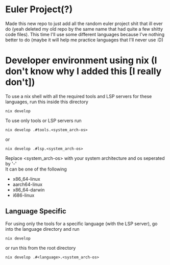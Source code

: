 # Euler Project(?)
Made this new repo to just add all the random euler project shit that ill ever do (yeah deleted my old repo by the same name that had quite a few shitty code files). This time I'll use some different languages because I've nothing better to do (maybe it will help me practice languages that I'll never use :D)

# Developer environment using nix (I don't know why I added this [I really don't])
To use a nix shell with all the required tools and LSP servers for these languages, run this inside this directory
```
nix develop
```
To use only tools or LSP servers run
```
nix develop .#tools.<system_arch-os>
```
or
```
nix develop .#lsp.<system_arch-os>
```
Replace <system_arch-os> with your system architecture and os seperated by '-'<br>
It can be one of the following
- x86_64-linux
- aarch64-linux
- x86_64-darwin
- i686-linux

## Language Specific
For using only the tools for a specific language (with the LSP server), go into the language directory and run
```
nix develop
```
or run this from the root directory
```
nix develop .#<language>.<system_arch-os>
```

